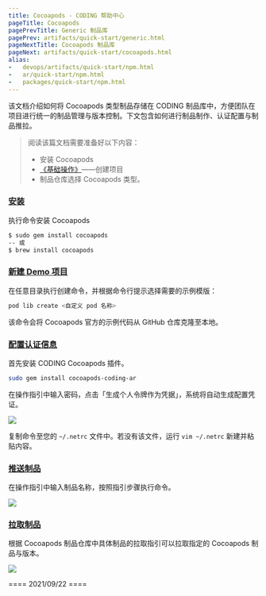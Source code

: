 ```yaml
---
title: Cocoapods - CODING 帮助中心
pageTitle: Cocoapods
pagePrevTitle: Generic 制品库
pagePrev: artifacts/quick-start/generic.html
pageNextTitle: Cocoapods 制品库
pageNext: artifacts/quick-start/cocoapods.html
alias: 
-   devops/artifacts/quick-start/npm.html
-   ar/quick-start/npm.html
-   packages/quick-start/npm.html
---
```


该文档介绍如何将 Cocoapods 类型制品存储在 CODING 制品库中，方便团队在项目进行统一的制品管理与版本控制。下文包含如何进行制品制作、认证配置与制品推拉。

> 阅读该篇文档需要准备好以下内容：
> -   安装 Cocoapods
> -   [《基础操作》](/docs/artifacts/quick-start/basic.html)——创建项目
> -   制品仓库选择 Cocoapods 类型。


### [安装](#install)

执行命令安装 Cocoapods

```bash
$ sudo gem install cocoapods
-- 或
$ brew install cocoapods
```

### [新建 Demo 项目](#init)

在任意目录执行创建命令，并根据命令行提示选择需要的示例模版：

```bash
pod lib create <自定义 pod 名称>
```

该命令会将 Cocoapods 官方的示例代码从 GitHub 仓库克隆至本地。

### [配置认证信息](#config)

首先安装 CODING Cocoapods 插件。

```bash
sudo gem install cocoapods-coding-ar
```

在操作指引中输入密码，点击「生成个人令牌作为凭据」，系统将自动生成配置凭证。

![](https://help-assets.codehub.cn/enterprise/20210922172350.png)

复制命令至您的 `~/.netrc` 文件中。若没有该文件，运行 `vim ~/.netrc` 新建并粘贴内容。

### [推送制品](#push)

在操作指引中输入制品名称，按照指引步骤执行命令。

![](https://help-assets.codehub.cn/enterprise/20210922172614.png)


### [拉取制品](#pull)

根据 Cocoapods 制品仓库中具体制品的拉取指引可以拉取指定的 Cocoapods 制品与版本。

![](https://help-assets.codehub.cn/enterprise/20210922172914.png)

==== 2021/09/22 ====
